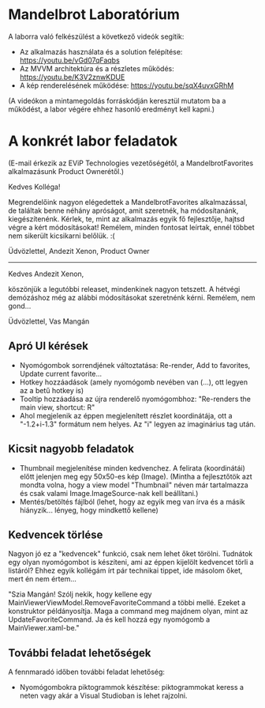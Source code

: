 # Mandelbrot Laboratórium

A laborra való felkészülést a következő videók segítik:

- Az alkalmazás használata és a solution felépítése: https://youtu.be/vGd07qFaqbs 
- Az MVVM architektúra és a részletes működés: https://youtu.be/K3V2znwKDUE
- A kép renderelésének működése: https://youtu.be/sqX4uvxGRhM

(A videókon a mintamegoldás forráskódján keresztül mutatom ba a működést, a labor végére ehhez hasonló eredményt kell kapni.)


# A konkrét labor feladatok

(E-mail érkezik az EViP Technologies vezetőségétől, a MandelbrotFavorites alkalmazásunk Product Ownerétől.)

Kedves Kolléga!

Megrendelőink nagyon elégedettek a MandelbrotFavorites alkalmazással, de találtak benne néhány apróságot, amit szeretnék, ha módosítanánk, kiegészítenénk.
Kérlek, te, mint az alkalmazás egyik fő fejlesztője, hajtsd végre a kért módosításokat! Remélem, minden fontosat leírtak, ennél többet nem sikerült kicsikarni belőlük. :(

Üdvözlettel,
Andezit Xenon,
Product Owner

----------

Kedves Andezit Xenon,

köszönjük a legutóbbi releaset, mindenkinek nagyon tetszett. A hétvégi demózáshoz még az alábbi módosításokat szeretnénk kérni. Remélem, nem gond...

Üdvözlettel,
Vas Mangán

## Apró UI kérések

- Nyomógombok sorrendjének változtatása: Re-render, Add to favorites, Update current favorite...
- Hotkey hozzáadások (amely nyomógomb nevében van (...), ott legyen az a betű hotkey is)
- Tooltip hozzáadása az újra renderelő nyomógombhoz: "Re-renders the main view, shortcut: R"
- Ahol megjelenik az éppen megjelenített részlet koordinátája, ott a "-1.2+i-1.3" formátum nem helyes. Az "i" legyen az imaginárius tag után.

## Kicsit nagyobb feladatok

- Thumbnail megjelenítése minden kedvenchez. A felirata (koordinátái) előtt jelenjen meg egy 50x50-es kép (Image). (Mintha a fejlesztőtök azt mondta volna, hogy a view model "Thumbnail" néven már tartalmazza és csak valami Image.ImageSource-nak kell beállítani.)
- Mentés/betöltés fájlból (lehet, hogy az egyik meg van írva és a másik hiányzik... lényeg, hogy mindkettő kellene)

## Kedvencek törlése

Nagyon jó ez a "kedvencek" funkció, csak nem lehet őket törölni. Tudnátok egy olyan nyomógombot is készíteni, ami az éppen kijelölt kedvencet törli a listáról? Ehhez egyik kollégám írt pár technikai tippet, ide másolom őket, mert én nem értem...

"Szia Mangán! Szólj nekik, hogy kellene egy MainViewerViewModel.RemoveFavoriteCommand a többi mellé. Ezeket a konstruktor példányosítja. Maga a command meg majdnem olyan, mint az UpdateFavoriteCommand. Ja és kell hozzá egy nyomógomb a MainViewer.xaml-be."

## További feladat lehetőségek

A fennmaradó időben további feladat lehetőség:

- Nyomógombokra piktogrammok készítése: piktogrammokat keress a neten vagy akár a Visual Studioban is lehet rajzolni.
